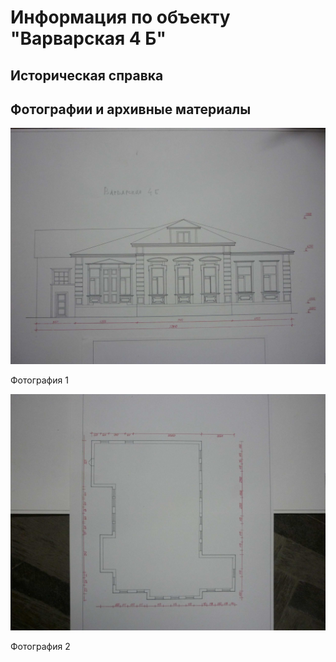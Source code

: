 # Информация по объекту "Варварская 4 Б"

## Историческая справка

## Фотографии и архивные материалы

![1](/BuidingsInfo/1a751c64-a556-4b23-b439-eddfe030399b/P1270269_Compressed.jpg)

Фотография 1

![2](/BuidingsInfo/1a751c64-a556-4b23-b439-eddfe030399b/P1270270_Compressed.jpg)

Фотография 2

